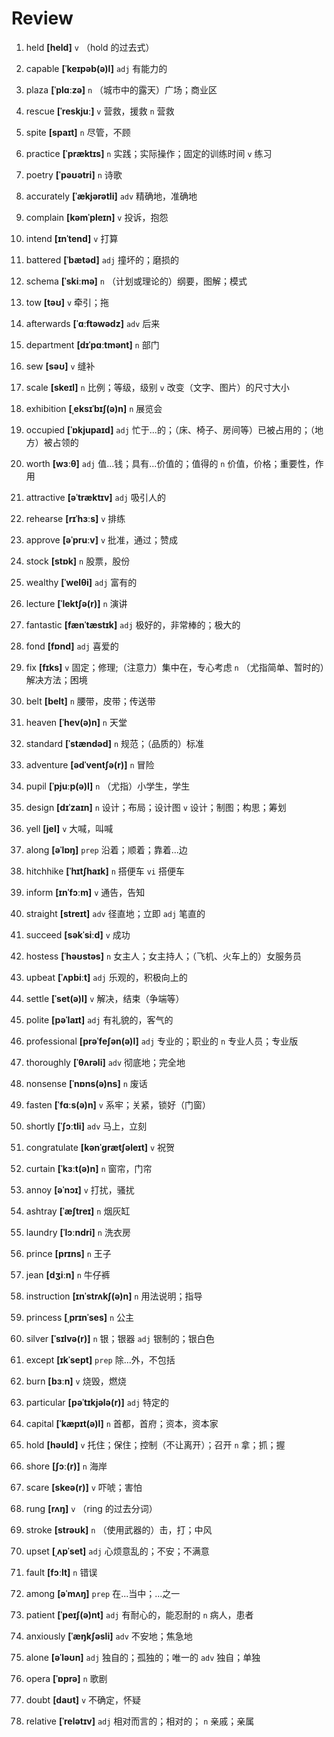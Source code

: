 # Review
1. held **[held]** `v` （hold 的过去式）

2. capable **[ˈkeɪpəb(ə)l]** `adj` 有能力的

3. plaza **[ˈplɑːzə]** `n` （城市中的露天）广场；商业区

4. rescue **[ˈreskjuː]** `v` 营救，援救 `n` 营救

5. spite **[spaɪt]** `n` 尽管，不顾

6. practice **[ˈpræktɪs]** `n` 实践；实际操作；固定的训练时间 `v` 练习

7. poetry **[ˈpəʊətri]** `n` 诗歌

8. accurately **[ˈækjərətli]** `adv` 精确地，准确地

9. complain **[kəmˈpleɪn]** `v` 投诉，抱怨

10. intend **[ɪnˈtend]** `v` 打算

11. battered **[ˈbætəd]** `adj` 撞坏的；磨损的

12. schema **[ˈskiːmə]** `n` （计划或理论的）纲要，图解；模式

13. tow **[təʊ]** `v` 牵引；拖

14. afterwards **[ˈɑːftəwədz]** `adv` 后来

15. department **[dɪˈpɑːtmənt]** `n` 部门

16. sew **[səʊ]** `v` 缝补

17. scale **[skeɪl]** `n` 比例；等级，级别 `v` 改变（文字、图片）的尺寸大小

18. exhibition **[ˌeksɪˈbɪʃ(ə)n]** `n` 展览会

19. occupied **[ˈɒkjupaɪd]** `adj` 忙于...的；（床、椅子、房间等）已被占用的；（地方）被占领的

20. worth **[wɜːθ]** `adj` 值...钱；具有...价值的；值得的 `n` 价值，价格；重要性，作用

21. attractive **[əˈtræktɪv]** `adj` 吸引人的

22. rehearse **[rɪˈhɜːs]** `v` 排练

23. approve **[əˈpruːv]** `v` 批准，通过；赞成

24. stock **[stɒk]** `n` 股票，股份

25. wealthy **[ˈwelθi]** `adj` 富有的

26. lecture **[ˈlektʃə(r)]** `n` 演讲

27. fantastic **[fænˈtæstɪk]** `adj` 极好的，非常棒的；极大的

28. fond **[fɒnd]** `adj` 喜爱的

29. fix **[fɪks]** `v` 固定；修理;（注意力）集中在，专心考虑 `n` （尤指简单、暂时的）解决方法；困境

30. belt **[belt]** `n` 腰带，皮带；传送带

31. heaven **[ˈhev(ə)n]** `n` 天堂

32. standard **[ˈstændəd]** `n` 规范；（品质的）标准

33. adventure **[ədˈventʃə(r)]** `n` 冒险

34. pupil **[ˈpjuːp(ə)l]** `n` （尤指）小学生，学生

35. design **[dɪˈzaɪn]** `n` 设计；布局；设计图 `v` 设计；制图；构思；筹划

36. yell **[jel]** `v` 大喊，叫喊

37. along **[əˈlɒŋ]** `prep` 沿着；顺着；靠着...边

38. hitchhike **[ˈhɪtʃhaɪk]** `n` 搭便车 `vi` 搭便车

39. inform **[ɪnˈfɔːm]** `v` 通告，告知

40. straight **[streɪt]** `adv` 径直地；立即 `adj` 笔直的

41. succeed **[səkˈsiːd]** `v` 成功

42. hostess **[ˈhəʊstəs]** `n` 女主人；女主持人；（飞机、火车上的）女服务员

43. upbeat **[ˈʌpbiːt]** `adj` 乐观的，积极向上的

44. settle **[ˈset(ə)l]** `v` 解决，结束（争端等）

45. polite **[pəˈlaɪt]** `adj` 有礼貌的，客气的

46. professional **[prəˈfeʃən(ə)l]** `adj` 专业的；职业的 `n` 专业人员；专业版

47. thoroughly **[ˈθʌrəli]** `adv` 彻底地；完全地

48. nonsense **[ˈnɒns(ə)ns]** `n` 废话

49. fasten **[ˈfɑːs(ə)n]** `v` 系牢；关紧，锁好（门窗）

50. shortly **[ˈʃɔːtli]** `adv` 马上，立刻

51. congratulate **[kənˈɡrætʃəleɪt]** `v` 祝贺

52. curtain **[ˈkɜːt(ə)n]** `n` 窗帘，门帘

53. annoy **[əˈnɔɪ]** `v` 打扰，骚扰

54. ashtray **[ˈæʃtreɪ]** `n` 烟灰缸

55. laundry **[ˈlɔːndri]** `n` 洗衣房

56. prince **[prɪns]** `n` 王子

57. jean **[dʒiːn]** `n` 牛仔裤

58. instruction **[ɪnˈstrʌkʃ(ə)n]** `n` 用法说明；指导

59. princess **[ˌprɪnˈses]** `n` 公主

60. silver **[ˈsɪlvə(r)]** `n` 银；银器 `adj` 银制的；银白色

61. except **[ɪkˈsept]** `prep` 除...外，不包括

62. burn **[bɜːn]** `v` 烧毁，燃烧

63. particular **[pəˈtɪkjələ(r)]** `adj` 特定的

64. capital **[ˈkæpɪt(ə)l]** `n` 首都，首府；资本，资本家

65. hold **[həʊld]** `v` 托住；保住；控制（不让离开）；召开 `n` 拿；抓；握

66. shore **[ʃɔː(r)]** `n` 海岸

67. scare **[skeə(r)]** `v` 吓唬；害怕

68. rung **[rʌŋ]** `v` （ring 的过去分词）

69. stroke **[strəʊk]** `n` （使用武器的）击，打；中风

70. upset **[ˌʌpˈset]** `adj` 心烦意乱的；不安；不满意

71. fault **[fɔːlt]** `n` 错误

72. among **[əˈmʌŋ]** `prep` 在...当中；...之一

73. patient **[ˈpeɪʃ(ə)nt]** `adj` 有耐心的，能忍耐的 `n` 病人，患者

74. anxiously **[ˈæŋkʃəsli]** `adv` 不安地；焦急地

75. alone **[əˈləʊn]** `adj` 独自的；孤独的；唯一的 `adv` 独自；单独

76. opera **[ˈɒprə]** `n` 歌剧

77. doubt **[daʊt]** `v` 不确定，怀疑

78. relative **[ˈrelətɪv]** `adj` 相对而言的；相对的； `n` 亲戚；亲属

